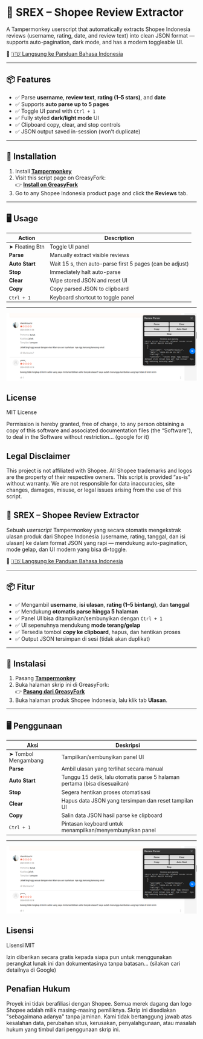 # 🦖 SREX – Shopee Review Extractor

A Tampermonkey userscript that automatically extracts Shopee Indonesia reviews (username, rating, date, and review text) into clean JSON format — supports auto-pagination, dark mode, and has a modern toggleable UI.

📌 [🇮🇩 Langsung ke Panduan Bahasa Indonesia](#📘-panduan-dalam-bahasa-indonesia)

---

## 📦 Features

- ✅ Parse **username**, **review text**, **rating (1–5 stars)**, and **date**  
- ✅ Supports **auto parse up to 5 pages**  
- ✅ Toggle UI panel with `Ctrl + 1`  
- ✅ Fully styled **dark/light mode** UI  
- ✅ Clipboard copy, clear, and stop controls  
- ✅ JSON output saved in-session (won’t duplicate)  

---

## 🧩 Installation

1. Install [**Tampermonkey**](https://www.tampermonkey.net/)  
2. Visit this script page on GreasyFork:  
   👉 **[Install on GreasyFork](https://greasyfork.org/en/scripts/YOUR-SCRIPT-ID)**  
3. Go to any Shopee Indonesia product page and click the **Reviews** tab.

---

## 🖥️ Usage

| Action         | Description                                                        |
| -------------- | ------------------------------------------------------------------ |
| ➤ Floating Btn | Toggle UI panel                                                    |
| **Parse**      | Manually extract visible reviews                                   |
| **Auto Start** | Wait 15 s, then auto-parse first 5 pages  (can be adjust)                         |
| **Stop**       | Immediately halt auto-parse                                        |
| **Clear**      | Wipe stored JSON and reset UI                                      |
| **Copy**       | Copy parsed JSON to clipboard                                      |
| `Ctrl + 1`     | Keyboard shortcut to toggle panel                                  |

---


![Tangkapan Layar SREX UI](images/demo.png)

## License
MIT License

Permission is hereby granted, free of charge, to any person obtaining a copy
of this software and associated documentation files (the “Software”), to deal
in the Software without restriction… (google for it)

## Legal Disclaimer
This project is not affiliated with Shopee. All Shopee trademarks and logos are
the property of their respective owners. This script is provided “as-is” without
warranty. We are not responsible for data inaccuracies, site changes, damages,
misuse, or legal issues arising from the use of this script.

## 🦖 SREX – Shopee Review Extractor

Sebuah *userscript* Tampermonkey yang secara otomatis mengekstrak ulasan produk dari Shopee Indonesia (username, rating, tanggal, dan isi ulasan) ke dalam format JSON yang rapi — mendukung auto-pagination, mode gelap, dan UI modern yang bisa di-toggle.

📌 [🇮🇩 Langsung ke Panduan Bahasa Indonesia](#📘-panduan-dalam-bahasa-indonesia)

---

## 📦 Fitur

- ✅ Mengambil **username**, **isi ulasan**, **rating (1–5 bintang)**, dan **tanggal**  
- ✅ Mendukung **otomatis parse hingga 5 halaman**  
- ✅ Panel UI bisa ditampilkan/sembunyikan dengan `Ctrl + 1`  
- ✅ UI sepenuhnya mendukung **mode terang/gelap**  
- ✅ Tersedia tombol **copy ke clipboard**, hapus, dan hentikan proses  
- ✅ Output JSON tersimpan di sesi (tidak akan duplikat)  

---

## 🧩 Instalasi

1. Pasang [**Tampermonkey**](https://www.tampermonkey.net/)  
2. Buka halaman skrip ini di GreasyFork:  
   👉 **[Pasang dari GreasyFork](https://greasyfork.org/en/scripts/YOUR-SCRIPT-ID)**  
3. Buka halaman produk Shopee Indonesia, lalu klik tab **Ulasan**.

---

## 🖥️ Penggunaan

| Aksi            | Deskripsi                                                              |
| --------------- | ---------------------------------------------------------------------- |
| ➤ Tombol Mengambang | Tampilkan/sembunyikan panel UI                                      |
| **Parse**       | Ambil ulasan yang terlihat secara manual                               |
| **Auto Start**  | Tunggu 15 detik, lalu otomatis parse 5 halaman pertama (bisa disesuaikan)                 |
| **Stop**        | Segera hentikan proses otomatisasi                                     |
| **Clear**       | Hapus data JSON yang tersimpan dan reset tampilan UI                   |
| **Copy**        | Salin data JSON hasil parse ke clipboard                               |
| `Ctrl + 1`      | Pintasan keyboard untuk menampilkan/menyembunyikan panel               |

---

![Tangkapan Layar SREX UI](images/demo.png)

## Lisensi
Lisensi MIT

Izin diberikan secara gratis kepada siapa pun untuk menggunakan
perangkat lunak ini dan dokumentasinya tanpa batasan… (silakan cari detailnya di Google)

## Penafian Hukum
Proyek ini tidak berafiliasi dengan Shopee. Semua merek dagang dan logo Shopee 
adalah milik masing-masing pemiliknya. Skrip ini disediakan "sebagaimana adanya" 
tanpa jaminan. Kami tidak bertanggung jawab atas kesalahan data, perubahan situs, 
kerusakan, penyalahgunaan, atau masalah hukum yang timbul dari penggunaan skrip ini.




